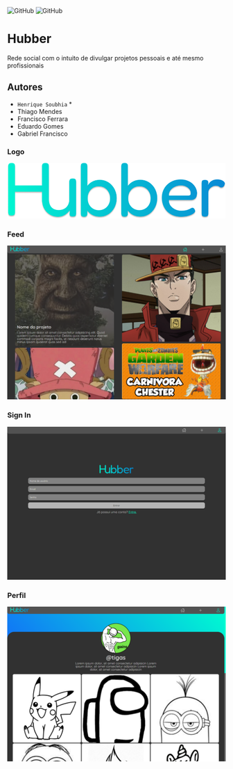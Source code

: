![GitHub](https://img.shields.io/github/license/azul182/projeto-tcc?style=for-the-badge)
![GitHub](http://img.shields.io/static/v1?label=STATUS:&message=%20PROJETO%20PAUSADO&color=GREEN&style=for-the-badge)
# Hubber
Rede social com o intuito de divulgar projetos pessoais e até mesmo profissionais
## Autores
- `Henrique Soubhia` *
- Thiago Mendes
- Francisco Ferrara
- Eduardo Gomes
- Gabriel Francisco
### Logo 
![plot](assets/imgs/Logo.png)
### Feed
![plot](assets/imgs/Capture.PNG)
### Sign In
![plot](assets/imgs/signin.PNG)
### Perfil
![plot](assets/imgs/perfil.PNG)
